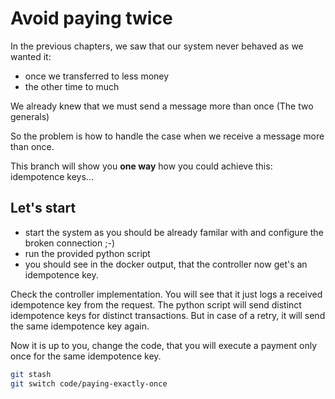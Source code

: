 # Avoid paying twice

In the previous chapters, we saw that our system never behaved as we wanted it:
* once we transferred to less money
* the other time to much

We already knew that we must send a message more than once (The two generals)

So the problem is how to handle the case when we receive a message more than once.

This branch will show you **one way** how you could achieve this: idempotence keys...

## Let's start

* start the system as you should be already familar with and configure the broken connection ;-)
* run the provided python script
* you should see in the docker output, that the controller now get's an idempotence key.

Check the controller implementation. You will see that it just logs a received idempotence key from the request. The python script will send distinct idempotence keys for distinct transactions. But in case of a retry, it will send the same idempotence key again.

Now it is up to you, change the code, that you will execute a payment only once for the same idempotence key.

```bash
git stash
git switch code/paying-exactly-once
```


